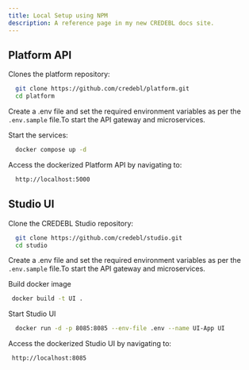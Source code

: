 ```yaml
---
title: Local Setup using NPM
description: A reference page in my new CREDEBL docs site.
---
```



## Platform API

Clones the platform repository:

 ```bash
   git clone https://github.com/credebl/platform.git 
   cd platform
 ```
  
Create a .env file and set the required environment variables as per the `.env.sample` file.To start the API gateway and microservices. 

Start the services:

```bash
  docker compose up -d
```

Access the dockerized Platform API by navigating to:

```bash
  http://localhost:5000
```

## Studio UI

Clone the CREDEBL Studio repository:

```bash
  git clone https://github.com/credebl/studio.git
  cd studio
```

Create a .env file and set the required environment variables as per the `.env.sample` file.To start the API gateway and microservices. 

Build docker image

 ```bash
  docker build -t UI .
 ```

Start Studio UI
 
```bash
  docker run -d -p 8085:8085 --env-file .env --name UI-App UI
```

Access the dockerized Studio UI by navigating to:

```bash
 http://localhost:8085
```
